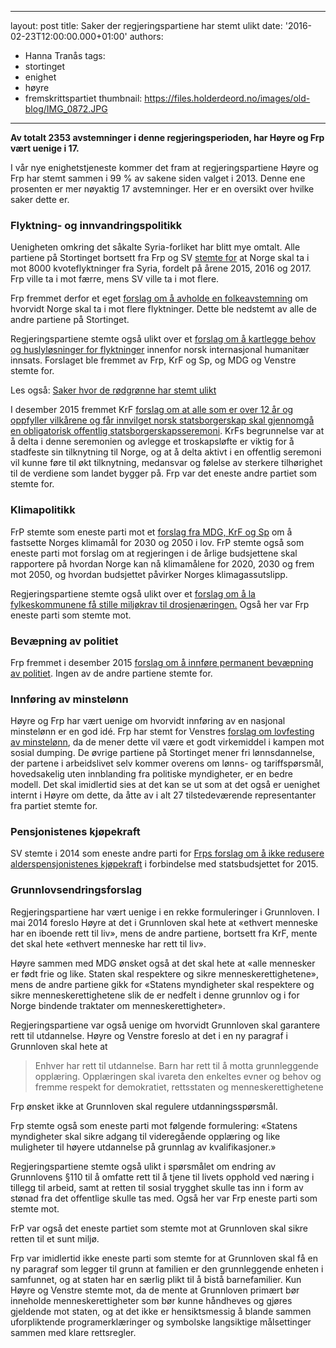 ---
layout: post
title: Saker der regjeringspartiene har stemt ulikt
date: '2016-02-23T12:00:00.000+01:00'
authors:
- Hanna Tranås
tags:
- stortinget
- enighet
- høyre
- fremskrittspartiet
thumbnail: https://files.holderdeord.no/images/old-blog/IMG_0872.JPG
----

**Av totalt 2353 avstemninger i denne regjeringsperioden, har Høyre og Frp vært uenige i 17.**

I vår nye enighetstjeneste kommer det fram at regjeringspartiene Høyre og Frp har stemt sammen i 99 % av sakene siden valget i 2013. Denne ene prosenten er mer nøyaktig 17 avstemninger. Her er en oversikt over hvilke saker dette er.

### Flyktning- og innvandringspolitikk

Uenigheten omkring det såkalte Syria-forliket har blitt mye omtalt. Alle partiene på Stortinget bortsett fra Frp og SV [stemte for](http://www.holderdeord.no/votes/1434722122e) at Norge skal ta i mot 8000 kvoteflyktninger fra Syria, fordelt på årene 2015, 2016 og 2017. Frp ville ta i mot færre, mens SV ville ta i mot flere.

Frp fremmet derfor et eget [forslag om å avholde en folkeavstemning](http://www.holderdeord.no/votes/1434722174ne) om hvorvidt Norge skal ta i mot flere flyktninger. Dette ble nedstemt av alle de andre partiene på Stortinget.

Regjeringspartiene stemte også ulikt over et [forslag om å kartlegge behov og huslyløsninger for flyktninger](http://www.holderdeord.no/votes/1418164636ne) innenfor norsk internasjonal humanitær innsats. Forslaget ble fremmet av Frp, KrF og Sp, og MDG og Venstre stemte for.

Les også: [Saker hvor de rødgrønne har stemt ulikt](https://blog.holderdeord.no/2013/08/30/saker-hvor-de-rdgrnne-har-stemt-ulikt/)

I desember 2015 fremmet KrF [forslag om at alle som er over 12 år og oppfyller vilkårene og får innvilget norsk statsborgerskap skal gjennomgå en obligatorisk offentlig statsborgerskapsseremoni](http://www.holderdeord.no/votes/1449587838ne). KrFs begrunnelse var at å delta i denne seremonien og avlegge et troskapsløfte er viktig for å stadfeste sin tilknytning til Norge, og at å delta aktivt i en offentlig seremoni vil kunne føre til økt tilknytning, medansvar og følelse av sterkere tilhørighet til de verdiene som landet bygger på. Frp var det eneste andre partiet som stemte for.

### Klimapolitikk

FrP stemte som eneste parti mot et [forslag fra MDG, KrF og Sp](http://www.holderdeord.no/votes/1427251079e) om å fastsette Norges klimamål for 2030 og 2050 i lov. FrP stemte også som eneste parti mot forslag om at regjeringen i de årlige budsjettene skal rapportere på hvordan Norge kan nå klimamålene for 2020, 2030 og frem mot 2050, og hvordan budsjettet påvirker Norges klimagassutslipp.

Regjeringspartiene stemte også ulikt over et [forslag om å la fylkeskommunene få stille miljøkrav til drosjenæringen.](http://www.holderdeord.no/votes/1418758994e) Også her var Frp eneste parti som stemte mot.

### Bevæpning av politiet

Frp fremmet i desember 2015 [forslag om å innføre permanent bevæpning av politiet](http://www.holderdeord.no/votes/1450379885ne). Ingen av de andre partiene stemte for.

### Innføring av minstelønn

Høyre og Frp har vært uenige om hvorvidt innføring av en nasjonal minstelønn er en god idé. Frp har stemt for Venstres [forslag om lovfesting av minstelønn](http://www.holderdeord.no/votes/1418069544ne), da de mener dette vil være et godt virkemiddel i kampen mot sosial dumping. De øvrige partiene på Stortinget mener fri lønnsdannelse, der partene i arbeidslivet selv kommer overens om lønns- og tariffspørsmål, hovedsakelig uten innblanding fra politiske myndigheter, er en bedre modell. Det skal imidlertid sies at det kan se ut som at det også er uenighet internt i Høyre om dette, da åtte av i alt 27 tilstedeværende representanter fra partiet stemte for.

### Pensjonistenes kjøpekraft

SV stemte i 2014 som eneste andre parti for [Frps forslag om å ikke redusere alderspensjonistenes kjøpekraft](http://www.holderdeord.no/votes/1434058865ne) i forbindelse med statsbudsjettet for 2015.

### Grunnlovsendringsforslag

Regjeringspartiene har vært uenige i en rekke formuleringer i Grunnloven. I mai 2014 foreslo Høyre at det i Grunnloven skal hete at «ethvert menneske har en iboende rett til liv», mens de andre partiene, bortsett fra KrF, mente det skal hete «ethvert menneske har rett til liv».

Høyre sammen med MDG ønsket også at det skal hete at «alle mennesker er født frie og like. Staten skal respektere og sikre menneskerettighetene», mens de andre partiene gikk for «Statens myndigheter skal respektere og sikre menneskerettighetene slik de er nedfelt i denne grunnlov og i for Norge bindende traktater om menneskerettigheter».

Regjeringspartiene var også uenige om hvorvidt Grunnloven skal garantere rett til utdannelse. Høyre og Venstre foreslo at det i en ny paragraf i Grunnloven skal hete at 

>Enhver har rett til utdannelse. Barn har rett til å motta grunnleggende opplæring. Opplæringen skal ivareta den enkeltes evner og behov og fremme respekt for demokratiet, rettsstaten og menneskerettighetene



Frp ønsket ikke at Grunnloven skal regulere utdanningsspørsmål. 

Frp stemte også som eneste parti mot følgende formulering: «Statens myndigheter skal sikre adgang til videregående opplæring og like muligheter til høyere utdannelse på grunnlag av kvalifikasjoner.»

Regjeringspartiene stemte også ulikt i spørsmålet om endring av Grunnlovens §110 til å omfatte rett til å tjene til livets opphold ved næring i tillegg til arbeid, samt at retten til sosial trygghet skulle tas inn i form av stønad fra det offentlige skulle tas med. Også her var Frp eneste parti som stemte mot.

FrP var også det eneste partiet som stemte mot at Grunnloven skal sikre retten til et sunt miljø.

Frp var imidlertid ikke eneste parti som stemte for at Grunnloven skal få en ny paragraf som legger til grunn at familien er den grunnleggende enheten i samfunnet, og at staten har en særlig plikt til å bistå barnefamilier. Kun Høyre og Venstre stemte mot, da de mente at Grunnloven primært bør inneholde menneskerettigheter som bør kunne håndheves og gjøres gjeldende mot staten, og at det ikke er hensiktsmessig å blande sammen uforpliktende programerklæringer og symbolske langsiktige målsettinger sammen med klare rettsregler.
